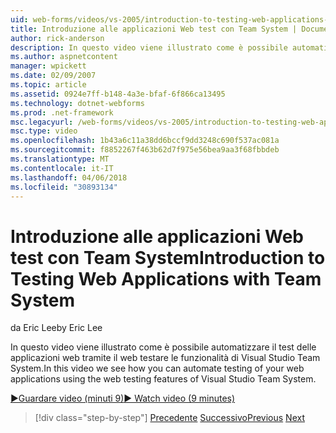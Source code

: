 ```yaml
---
uid: web-forms/videos/vs-2005/introduction-to-testing-web-applications-with-team-system
title: Introduzione alle applicazioni Web test con Team System | Documenti Microsoft
author: rick-anderson
description: In questo video viene illustrato come è possibile automatizzare il test delle applicazioni web tramite il web testare le funzionalità di Visual Studio Team System.
ms.author: aspnetcontent
manager: wpickett
ms.date: 02/09/2007
ms.topic: article
ms.assetid: 0924e7ff-b148-4a3e-bfaf-6f866ca13495
ms.technology: dotnet-webforms
ms.prod: .net-framework
msc.legacyurl: /web-forms/videos/vs-2005/introduction-to-testing-web-applications-with-team-system
msc.type: video
ms.openlocfilehash: 1b43a6c11a38dd6bccf9dd3248c690f537ac081a
ms.sourcegitcommit: f8852267f463b62d7f975e56bea9aa3f68fbbdeb
ms.translationtype: MT
ms.contentlocale: it-IT
ms.lasthandoff: 04/06/2018
ms.locfileid: "30893134"
---
```

<a name="introduction-to-testing-web-applications-with-team-system"></a><span data-ttu-id="0cf43-103">Introduzione alle applicazioni Web test con Team System</span><span class="sxs-lookup"><span data-stu-id="0cf43-103">Introduction to Testing Web Applications with Team System</span></span>
====================
<span data-ttu-id="0cf43-104">da Eric Lee</span><span class="sxs-lookup"><span data-stu-id="0cf43-104">by Eric Lee</span></span>

<span data-ttu-id="0cf43-105">In questo video viene illustrato come è possibile automatizzare il test delle applicazioni web tramite il web testare le funzionalità di Visual Studio Team System.</span><span class="sxs-lookup"><span data-stu-id="0cf43-105">In this video we see how you can automate testing of your web applications using the web testing features of Visual Studio Team System.</span></span>

[<span data-ttu-id="0cf43-106">&#9654;Guardare video (minuti 9)</span><span class="sxs-lookup"><span data-stu-id="0cf43-106">&#9654; Watch video (9 minutes)</span></span>](https://channel9.msdn.com/Blogs/ASP-NET-Site-Videos/introduction-to-testing-web-applications-with-team-system)

> [!div class="step-by-step"]
> <span data-ttu-id="0cf43-107">[Precedente](introduction-to-unit-testing-with-team-system.md)
> [Successivo](introduction-to-load-testing-web-applications-with-team-system.md)</span><span class="sxs-lookup"><span data-stu-id="0cf43-107">[Previous](introduction-to-unit-testing-with-team-system.md)
[Next](introduction-to-load-testing-web-applications-with-team-system.md)</span></span>
